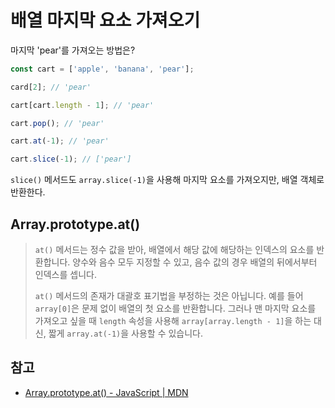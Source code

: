 # 배열 마지막 요소 가져오기

마지막 'pear'를 가져오는 방법은?

```jsx
const cart = ['apple', 'banana', 'pear'];

card[2]; // 'pear'

cart[cart.length - 1]; // 'pear'

cart.pop(); // 'pear'

cart.at(-1); // 'pear'

cart.slice(-1); // ['pear']
```

`slice()` 메서드도 `array.slice(-1)`을 사용해 마지막 요소를 가져오지만, 배열 객체로 반환한다.

## Array.prototype.at()

> `at()` 메서드는 정수 값을 받아, 배열에서 해당 값에 해당하는 인덱스의 요소를 반환합니다.
> 양수와 음수 모두 지정할 수 있고, 음수 값의 경우 배열의 뒤에서부터 인덱스를 셉니다.
>
> `at()` 메서드의 존재가 대괄호 표기법을 부정하는 것은 아닙니다.
> 예를 들어 `array[0]`은 문제 없이 배열의 첫 요소를 반환합니다.
> 그러나 맨 마지막 요소를 가져오고 싶을 때 `length` 속성을 사용해 `array[array.length - 1]`을 하는 대신, 짧게 `array.at(-1)`을 사용할 수 있습니다.

## 참고

- [Array.prototype.at() - JavaScript | MDN](https://developer.mozilla.org/ko/docs/Web/JavaScript/Reference/Global_Objects/Array/at)
